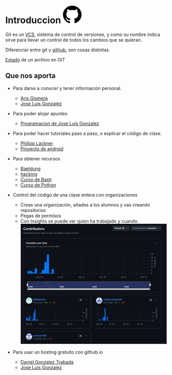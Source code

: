 # Introduccion <img src="/assets/github.png" width="58" height="56"/>

Git es un [VCS](vcs.md), sistema de control de versiones, y como su nombre indica sirve para llevar un control de todos los cambios que se quieran. 


Diferenciar entre git y [github](github.md), son cosas distintas.

[Estado](git_states.md) de un archivo en GIT


## Que nos aporta

- Para darse a conocer y tener información personal. 
    - [Aris Gismera](https://github.com/ArisGuimera)
    - [Jose Luis Gonzalez](https://github.com/joseluisgs)

- Para poder alojar apuntes
    - [Programacion de Jose Luis Gonzalez](https://github.com/joseluisgs/Programacion-00-2024-2025)

- Para poder hacer tutoriales paso a paso, o explicar el código de clase.
    - [Philipp Lackner](https://github.com/philipplackner/JetpackComposeMasterclass)
    - [Proyecto de android](https://github.com/oscarnovillo/dam2_2425/tree/moviles/moviles/Navigation)

- Para obtener recursos
    - [Baeldung](https://github.com/baeldung)
    - [hacking](https://github.com/The-Art-of-Hacking/h4cker)
    - [Curso de Bash](https://github.com/Devsebastian44/Curso-de-Bash)
    - [Curso de Python](https://github.com/midudev/curso-python)

- Control del código de una clase entera con organizaciones
    - Creas una organización, añades a los alumnos y vas creando repositorios
    - Pegas de permisos
    - Con Insights se puede ver quien ha trabajado y cuando.
    ![Insights](/assets/insights.PNG)

- Para usar un hosting gratuito con github.io
   - [Daniel Gonzalez Trabada](https://dgtrabada.github.io/)
   - [Jose Luis Gonzalez](https://joseluisgs.github.io)

